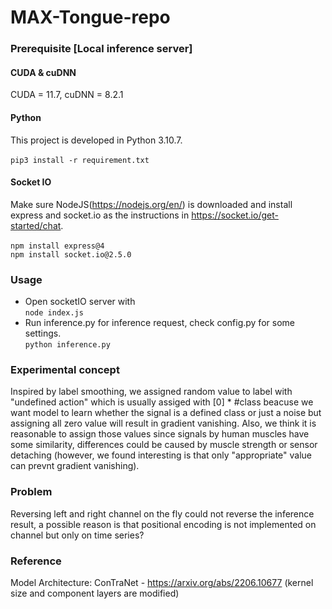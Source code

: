 # MAX-Tongue-repo
### Prerequisite [Local inference server]
#### CUDA & cuDNN
CUDA = 11.7, cuDNN = 8.2.1
#### Python
This project is developed in Python 3.10.7.
<br>
<br>   `pip3 install -r requirement.txt` 
<br>
#### Socket IO
Make sure NodeJS(https://nodejs.org/en/) is downloaded and install express and socket.io as the instructions in https://socket.io/get-started/chat. 
<br>
<br> `npm install express@4`
<br> `npm install socket.io@2.5.0`
<br>
### Usage
* Open socketIO server with
<br> `node index.js` <br>
* Run inference.py for inference request, check config.py for some settings.
<br> `python inference.py` <br>
### Experimental concept
Inspired by label smoothing, we assigned random value to label with "undefined action" which is usually assiged with [0] * #class 
beacuse we want model to learn whether the signal is a defined class or just a noise but assigning all zero value will result in 
gradient vanishing. Also, we think it is reasonable to assign those values since signals by human muscles have some similarity, 
differences could be caused by muscle strength or sensor detaching (however, we found interesting is that only "appropriate" value 
can prevnt gradient vanishing). <br>
### Problem
Reversing left and right channel on the fly could not reverse the inference result, a possible reason is that positional encoding is not implemented on channel but only on time series? <br>
### Reference
Model Architecture: ConTraNet - https://arxiv.org/abs/2206.10677 (kernel size and component layers are modified)

